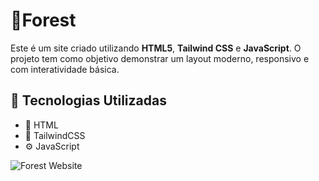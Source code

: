 # 🌳Forest

Este é um site criado utilizando **HTML5**, **Tailwind CSS** e **JavaScript**. O projeto tem como objetivo demonstrar um layout moderno, responsivo e com interatividade básica.

## 🚀 Tecnologias Utilizadas

- 🧱 HTML
- 🎨 TailwindCSS  
- ⚙️ JavaScript 

  
![Forest Website](forest.png)


